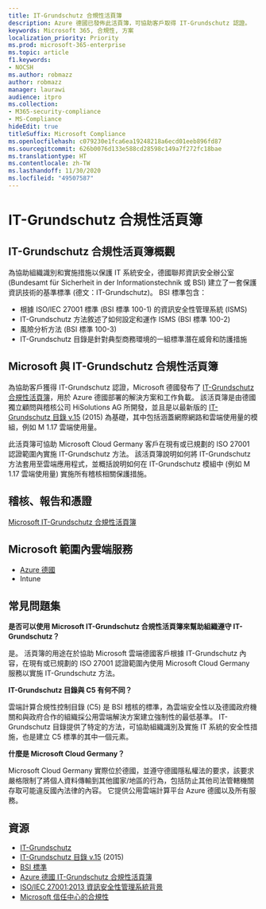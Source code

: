 ```yaml
---
title: IT-Grundschutz 合規性活頁簿
description: Azure 德國已發佈此活頁簿，可協助客戶取得 IT-Grundschutz 認證。
keywords: Microsoft 365, 合規性, 方案
localization_priority: Priority
ms.prod: microsoft-365-enterprise
ms.topic: article
f1.keywords:
- NOCSH
ms.author: robmazz
author: robmazz
manager: laurawi
audience: itpro
ms.collection:
- M365-security-compliance
- MS-Compliance
hideEdit: true
titleSuffix: Microsoft Compliance
ms.openlocfilehash: c079230e1fca6ea19248218a6ecd01eeb896fd87
ms.sourcegitcommit: 626b0076d133e588cd28598c149a7f272fc18bae
ms.translationtype: HT
ms.contentlocale: zh-TW
ms.lasthandoff: 11/30/2020
ms.locfileid: "49507587"
---
```

# <a name="it-grundschutz-compliance-workbook"></a>IT-Grundschutz 合規性活頁簿

## <a name="it-grundschutz-compliance-workbook-overview"></a>IT-Grundschutz 合規性活頁簿概觀

為協助組織識別和實施措施以保護 IT 系統安全，德國聯邦資訊安全辦公室 (Bundesamt für Sicherheit in der Informationstechnik 或 BSI) 建立了一套保護資訊技術的基準標準 (德文：IT-Grundschutz)。 BSI 標準包含：

- 根據 ISO/IEC 27001 標準 (BSI 標準 100-1) 的資訊安全性管理系統 (ISMS)
- IT-Grundschutz 方法敘述了如何設定和運作 ISMS (BSI 標準 100-2)
- 風險分析方法 (BSI 標準 100-3)
- IT-Grundschutz 目錄是針對典型商務環境的一組標準潛在威脅和防護措施

## <a name="microsoft-and-it-grundschutz-compliance-workbook"></a>Microsoft 與 IT-Grundschutz 合規性活頁簿

為協助客戶獲得 IT-Grundschutz 認證，Microsoft 德國發布了 [IT-Grundschutz 合規性活頁簿](https://aka.ms/grundschutzworkbook)，用於 Azure 德國部署的解決方案和工作負載。 該活頁簿是由德國獨立顧問與稽核公司 HiSolutions AG 所開發，並且是以最新版的 [IT-Grundschutz 目錄 v.15](https://www.bsi.bund.de/SharedDocs/Downloads/DE/BSI/Grundschutz/International/GSK_15_EL_EN_Draft.pdf?__blob=publicationFile&v=2) (2015) 為基礎，其中包括涵蓋網際網路和雲端使用量的模組，例如 M 1.17 雲端使用量。

此活頁簿可協助 Microsoft Cloud Germany 客戶在現有或已規劃的 ISO 27001 認證範圍內實施 IT-Grundschutz 方法。 該活頁簿說明如何將 IT-Grundschutz 方法套用至雲端應用程式，並概括說明如何在 IT-Grundschutz 模組中 (例如 M 1.17 雲端使用量) 實施所有稽核相關保護措施。

## <a name="audits-reports-and-certificates"></a>稽核、報告和憑證

[Microsoft IT-Grundschutz 合規性活頁簿](https://aka.ms/grundschutzworkbook)

## <a name="microsoft-in-scope-cloud-services"></a>Microsoft 範圍內雲端服務

- [Azure 德國](https://aka.ms/AzureCompliance)
- Intune

## <a name="frequently-asked-questions"></a>常見問題集

**是否可以使用 Microsoft IT-Grundschutz 合規性活頁簿來幫助組織遵守 IT-Grundschutz？**

是。 活頁簿的用途在於協助 Microsoft 雲端德國客戶根據 IT-Grundschutz 內容，在現有或已規劃的 ISO 27001 認證範圍內使用 Microsoft Cloud Germany 服務以實施 IT-Grundschutz 方法。

**IT-Grundschutz 目錄與 C5 有何不同？**

雲端計算合規性控制目錄 (C5) 是 BSI 稽核的標準，為雲端安全性以及德國政府機關和與政府合作的組織採公用雲端解決方案建立強制性的最低基準。 IT-Grundschutz 目錄提供了特定的方法，可協助組織識別及實施 IT 系統的安全性措施，也是建立 C5 標準的其中一個元素。

**什麼是 Microsoft Cloud Germany？**

Microsoft Cloud Germany 實際位於德國，並遵守德國隱私權法的要求，該要求嚴格限制了將個人資料傳輸到其他國家/地區的行為，包括防止其他司法管轄機關存取可能違反國內法律的內容。 它提供公用雲端計算平台 Azure 德國以及所有服務。

## <a name="resources"></a>資源

- [IT-Grundschutz](https://www.bsi.bund.de/EN/Topics/ITGrundschutz/ITGrundschutzHome/itgrundschutzhome_node.html;jsessionid=5ABC53411232B460035220974AE634C4.1_cid351)
- [IT-Grundschutz 目錄 v.15](https://www.bsi.bund.de/SharedDocs/Downloads/DE/BSI/Grundschutz/International/GSK_15_EL_EN_Draft.pdf?__blob=publicationFile&v=2) (2015)
- [BSI 標準](https://www.bsi.bund.de/EN/Publications/BSIStandards/BSIStandards_node.html)
- [Azure 德國 IT-Grundschutz 合規性活頁簿](https://aka.ms/grundschutzworkbook)
- [ISO/IEC 27001:2013 資訊安全性管理系統背景](offering-iso-27001.md)
- [Microsoft 信任中心的合規性](https://www.microsoft.com/trust-center/compliance/compliance-overview)
